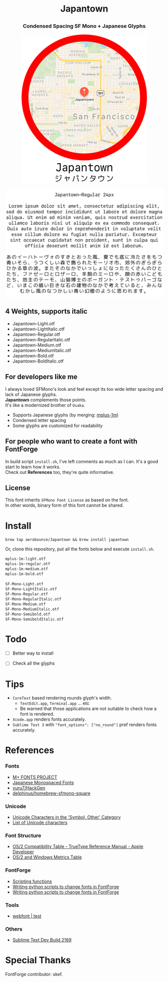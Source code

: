 # <p align="center">Japantown</p>
### <p align="center">Condensed Spacing SF Mono + Japanese Glyphs</p>

<p align="center"><img src="./assets/logo.png" width="400"/></p>
<p align="center"><img src="./assets/lorem.png"/></p>

## 4 Weights, supports italic

- Japantown-Light.otf
- Japantown-LightItalic.otf
- Japantown-Regular.otf
- Japantown-RegularItalic.otf
- Japantown-Medium.otf
- Japantown-MediumItalic.otf
- Japantown-Bold.otf
- Japantown-BoldItalic.otf

## For developers like me

I always loved SFMono's look and feel except its too wide letter spacing and lack of Japanese glyphs.\
**Japantown** complements those points.\
It's like a modernized brother of `Osaka`.

- Supports Japanese glyphs (by merging: [mplus-1m](https://mplus-fonts.osdn.jp/about.html))
- Condensed letter spacing
- Some glyphs are customized for readability

## For people who want to create a font with FontForge

In build script `install.sh`, I've left comments as much as I can. It's a good start to learn how it works.\
Check out **References** too, they're quite informative.

## License

This font inherits `SFMono Font License` as based on the font.\
In other words, binary form of this font cannot be shared.


# Install

```
brew tap aerobounce/Japantown && brew install japantown
```

Or, clone this repository, put all the fonts below and execute `install.sh`.

```
mplus-1m-light.otf
mplus-1m-regular.otf
mplus-1m-medium.otf
mplus-1m-bold.otf

SF-Mono-Light.otf
SF-Mono-LightItalic.otf
SF-Mono-Regular.otf
SF-Mono-RegularItalic.otf
SF-Mono-Medium.otf
SF-Mono-MediumItalic.otf
SF-Mono-Semibold.otf
SF-Mono-SemiboldItalic.otf
```


# Todo

- [ ] Better way to install
- [ ] Check all the glyphs


# Tips

- `CoreText` based rendering rounds glyph's width.
    - `TextEdit.app`, `Terminal.app` ... etc
    - Be warned that those applications are not suitable to check how a font is rendered.
- `Xcode.app` renders fonts accurately.
- `Sublime Text 3` with `"font_options": ["no_round"]` pref renders fonts accurately.


# References

### Fonts
- [M+ FONTS PROJECT](https://mplus-fonts.osdn.jp/about.html)
- [Japanese Monospaced Fonts](https://neos21.github.io/japanese-monospaced-fonts/index.html)
- [yuru7/HackGen](https://github.com/yuru7/HackGen)
- [delphinus/homebrew-sfmono-square](https://github.com/delphinus/homebrew-sfmono-square)

### Unicode
- [Unicode Characters in the 'Symbol, Other' Category](https://www.fileformat.info/info/unicode/category/So/list.htm)
- [List of Unicode characters](https://en.wikipedia.org/wiki/List_of_Unicode_characters)

### Font Structure
- [OS/2 Compatibility Table - TrueType Reference Manual - Apple Developer](https://developer.apple.com/fonts/TrueType-Reference-Manual/RM06/Chap6OS2.html)
- [OS/2 and Windows Metrics Table](https://docs.microsoft.com/en-us/typography/opentype/spec/os2)

### FontForge
- [Scripting functions](https://fontforge.org/scripting-alpha.html)
- [Writing python scripts to change fonts in FontForge](https://fontforge.org/en-US/documentation/scripting/python/)
- [Writing python scripts to change fonts in FontForge](http://dmtr.org/ff.php)

### Tools
- [webfont | test](http://webfont-test.com/)

### Others
- [Sublime Text Dev Build 2169](https://forum.sublimetext.com/t/dev-build-2169/4026)


# Special Thanks

FontForge contributor: skef.
